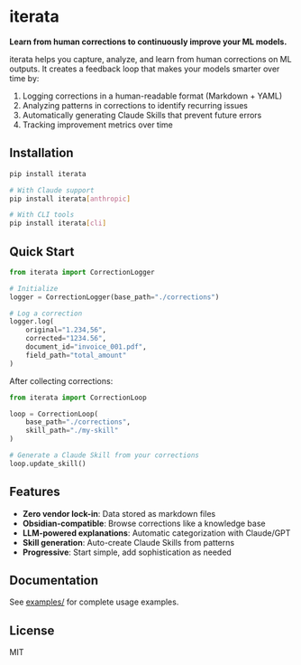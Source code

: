 # iterata

**Learn from human corrections to continuously improve your ML models.**

iterata helps you capture, analyze, and learn from human corrections on ML outputs. It creates a feedback loop that makes your models smarter over time by:

1. Logging corrections in a human-readable format (Markdown + YAML)
2. Analyzing patterns in corrections to identify recurring issues
3. Automatically generating Claude Skills that prevent future errors
4. Tracking improvement metrics over time

## Installation

```bash
pip install iterata

# With Claude support
pip install iterata[anthropic]

# With CLI tools
pip install iterata[cli]
```

## Quick Start

```python
from iterata import CorrectionLogger

# Initialize
logger = CorrectionLogger(base_path="./corrections")

# Log a correction
logger.log(
    original="1.234,56",
    corrected="1234.56",
    document_id="invoice_001.pdf",
    field_path="total_amount"
)
```

After collecting corrections:

```python
from iterata import CorrectionLoop

loop = CorrectionLoop(
    base_path="./corrections",
    skill_path="./my-skill"
)

# Generate a Claude Skill from your corrections
loop.update_skill()
```

## Features

- **Zero vendor lock-in**: Data stored as markdown files
- **Obsidian-compatible**: Browse corrections like a knowledge base
- **LLM-powered explanations**: Automatic categorization with Claude/GPT
- **Skill generation**: Auto-create Claude Skills from patterns
- **Progressive**: Start simple, add sophistication as needed

## Documentation

See [examples/](examples/) for complete usage examples.

## License

MIT
